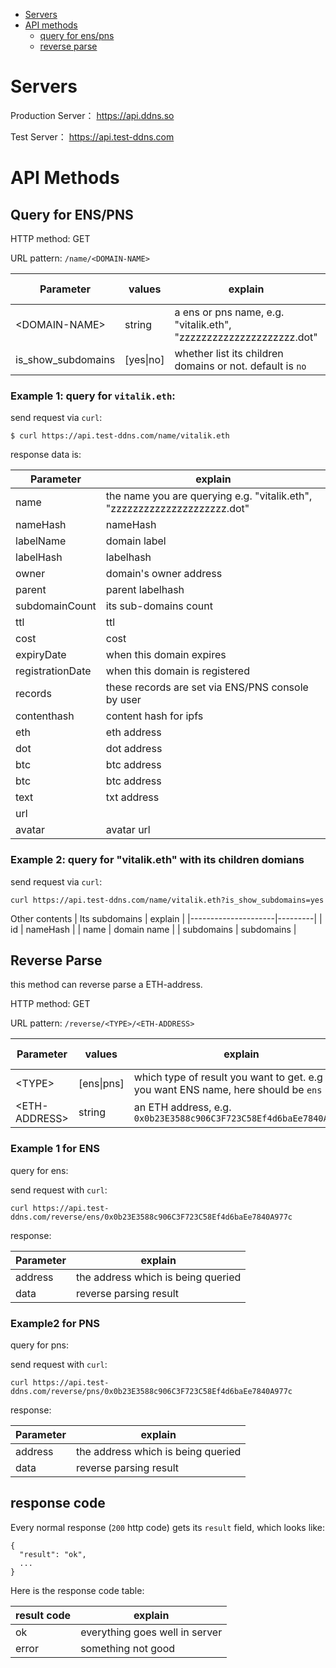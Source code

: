 <!-- TOC depthFrom:1 depthTo:6 withLinks:1 orderedList:0 -->
- [Servers](#servers)
- [API methods](#api-methods)
	- [query for ens/pns](#query-for-enspns)
	- [reverse parse](#reverse-parse)

<!-- /TOC -->

# Servers

Production Server： https://api.ddns.so

Test Server： https://api.test-ddns.com

# API Methods

## Query for ENS/PNS

HTTP method: GET

URL pattern: `/name/<DOMAIN-NAME>`

| Parameter           | values  | explain  | is required |
|---------------------|---------|----------|-------------|
| \<DOMAIN-NAME\>       | string  | a ens or pns name, e.g. "vitalik.eth", "zzzzzzzzzzzzzzzzzzzzz.dot"  | required |
| is_show_subdomains  | [yes\|no]               | whether list its children domains or not. default is `no` | optional |


### Example 1: query for `vitalik.eth`:

send request via `curl`:

`$ curl https://api.test-ddns.com/name/vitalik.eth`

response data is:

| Parameter           | explain |
|---------------------|---------|
| name |  the name you are querying e.g. "vitalik.eth", "zzzzzzzzzzzzzzzzzzzzz.dot"
| nameHash |  nameHash |
| labelName |  domain label |
| labelHash | labelhash |
| owner |  domain's owner address |
| parent | parent labelhash |
| subdomainCount | its sub-domains count |
| ttl | ttl |
| cost | cost |
| expiryDate | when this domain expires |
| registrationDate | when this domain is registered |
| records | these records are set via ENS/PNS console by user |
| contenthash | content hash for ipfs |
| eth | eth address |
| dot | dot address |
| btc | btc address |
| btc | btc address |
| text | txt address |
| url |  |
| avatar  | avatar url |


### Example 2: query for "vitalik.eth" with its children domians

send request via `curl`:

`curl https://api.test-ddns.com/name/vitalik.eth?is_show_subdomains=yes `


Other contents
| Its subdomains | explain  |
|---------------------|---------|
| id | nameHash |
| name | domain name |
| subdomains | subdomains |

## Reverse Parse

this method can reverse parse a ETH-address.

HTTP method: GET

URL pattern: `/reverse/<TYPE>/<ETH-ADDRESS>`

| Parameter           | values     | explain  | is required |
|---------------------|------------|----------|-------------|
| \<TYPE\>              | [ens\|pns] | which type of result you want to get. e.g if you want ENS name, here should be `ens` | required |
| \<ETH-ADDRESS\>       | string     | an ETH address, e.g. `0x0b23E3588c906C3F723C58Ef4d6baEe7840A977c` | required |


### Example 1 for ENS

query for ens:

send request with `curl`:

`curl https://api.test-ddns.com/reverse/ens/0x0b23E3588c906C3F723C58Ef4d6baEe7840A977c`

response:

| Parameter | explain  |
|---------------------|---------|
| address | the address which is being queried |
| data | reverse parsing result |


### Example2 for PNS

query for pns:

send request with `curl`:

`curl https://api.test-ddns.com/reverse/pns/0x0b23E3588c906C3F723C58Ef4d6baEe7840A977c`

response:

| Parameter | explain  |
|---------------------|---------|
| address | the address which is being queried |
| data | reverse parsing result |


## response code

Every normal response (`200` http code) gets its `result` field, which looks like:

```
{
  "result": "ok",
  ...
}
```

Here is the response code table:

| result code | explain |
|-------------|---------|
| ok          | everything goes well in server |
| error       | something not good |

